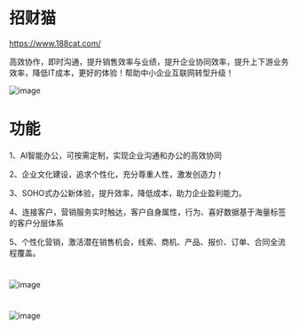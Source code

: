 #  招财猫
https://www.188cat.com/

高效协作，即时沟通，提升销售效率与业绩，提升企业协同效率，提升上下游业务效率，降低IT成本，更好的体验！帮助中小企业互联网转型升级！

![image](https://maque-1251600142.cos.ap-beijing.myqcloud.com/cat/2251540786057_.pic.jpg)

功能
===
 1、AI智能办公，可按需定制，实现企业沟通和办公的高效协同   
 
 2、企业文化建设，追求个性化，充分尊重人性，激发创造力！

 3、SOHO式办公新体验，提升效率，降低成本，助力企业盈利能力。
 
 4、连接客户，营销服务实时触达，客户自身属性，行为、喜好数据基于海量标签的客户分层体系
 
 5、个性化营销，激活潜在销售机会，线索、商机、产品、报价、订单、合同全流程覆盖。
#     

![image](https://maque-1251600142.cos.ap-beijing.myqcloud.com/cat/2071420.png)
#     

![image](https://maque-1251600142.cos.ap-beijing.myqcloud.com/cat/cat_down.png)
